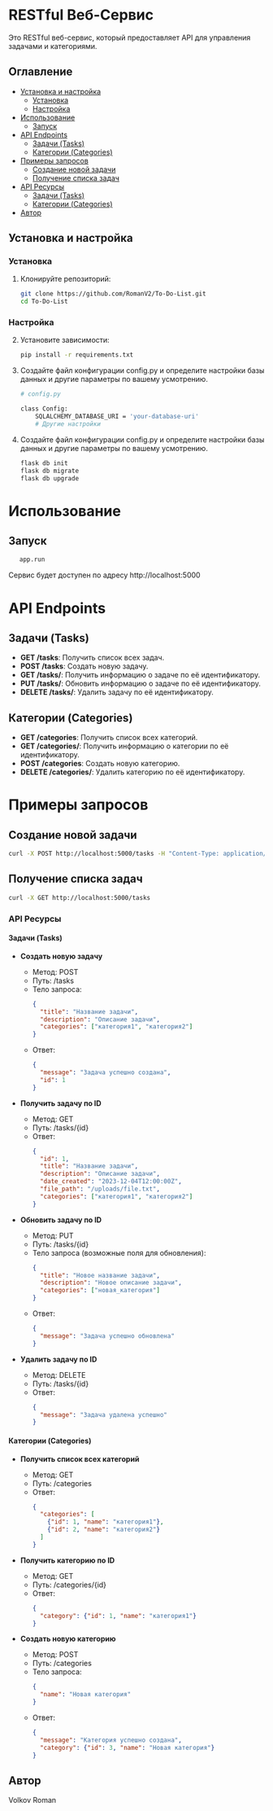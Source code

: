 # RESTful Веб-Сервис

Это RESTful веб-сервис, который предоставляет API для управления задачами и категориями.

## Оглавление

- [Установка и настройка](#установка-и-настройка)
  - [Установка](#установка)
  - [Настройка](#настройка)
- [Использование](#использование)
  - [Запуск](#запуск)
- [API Endpoints](#api-endpoints)
  - [Задачи (Tasks)](#задачи-tasks)
  - [Категории (Categories)](#категории-categories)
- [Примеры запросов](#примеры-запросов)
  - [Создание новой задачи](#создание-новой-задачи)
  - [Получение списка задач](#получение-списка-задач)
- [API Ресурсы](#api-ресурсы)
  - [Задачи (Tasks)](#задачи-tasks-1)
  - [Категории (Categories)](#категории-categories-1)
- [Автор](#автор)



## Установка и настройка

### Установка

1. Клонируйте репозиторий:

    ```bash
    git clone https://github.com/RomanV2/To-Do-List.git
    cd To-Do-List

### Настройка
2. Установите зависимости:

    ```bash
    pip install -r requirements.txt
    
    
3. Создайте файл конфигурации config.py и определите настройки базы данных и другие параметры по вашему усмотрению.
    ```bash
    # config.py

    class Config:
        SQLALCHEMY_DATABASE_URI = 'your-database-uri'
        # Другие настройки
    
 4. Создайте файл конфигурации config.py и определите настройки базы данных и другие параметры по вашему усмотрению.
    ```bash
    flask db init
    flask db migrate
    flask db upgrade    

# Использование

## Запуск
  ```bash
     app.run

  ```

Сервис будет доступен по адресу http://localhost:5000

# API Endpoints

## Задачи (Tasks)

- **GET /tasks**: Получить список всех задач.
- **POST /tasks**: Создать новую задачу.
- **GET /tasks/<id>**: Получить информацию о задаче по её идентификатору.
- **PUT /tasks/<id>**: Обновить информацию о задаче по её идентификатору.
- **DELETE /tasks/<id>**: Удалить задачу по её идентификатору.

## Категории (Categories)

- **GET /categories**: Получить список всех категорий.
- **GET /categories/<id>**: Получить информацию о категории по её идентификатору.
- **POST /categories**: Создать новую категорию.
- **DELETE /categories/<id>**: Удалить категорию по её идентификатору.

# Примеры запросов

## Создание новой задачи

```bash
curl -X POST http://localhost:5000/tasks -H "Content-Type: application/json" -d "{\"title\": \"New Task\", \"description\": \"Test Description\", \"categories\": [\"Category1\"]}"
```

## Получение списка задач
```bash
curl -X GET http://localhost:5000/tasks
```


### API Ресурсы

#### Задачи (Tasks)

- **Создать новую задачу**
  - Метод: POST
  - Путь: /tasks
  - Тело запроса:
    ```json
    {
      "title": "Название задачи",
      "description": "Описание задачи",
      "categories": ["категория1", "категория2"]
    }
    ```
  - Ответ:
    ```json
    {
      "message": "Задача успешно создана",
      "id": 1
    }
    ```

- **Получить задачу по ID**
  - Метод: GET
  - Путь: /tasks/{id}
  - Ответ:
    ```json
    {
      "id": 1,
      "title": "Название задачи",
      "description": "Описание задачи",
      "date_created": "2023-12-04T12:00:00Z",
      "file_path": "/uploads/file.txt",
      "categories": ["категория1", "категория2"]
    }
    ```

- **Обновить задачу по ID**
  - Метод: PUT
  - Путь: /tasks/{id}
  - Тело запроса (возможные поля для обновления):
    ```json
    {
      "title": "Новое название задачи",
      "description": "Новое описание задачи",
      "categories": ["новая_категория"]
    }
    ```
  - Ответ:
    ```json
    {
      "message": "Задача успешно обновлена"
    }
    ```

- **Удалить задачу по ID**
  - Метод: DELETE
  - Путь: /tasks/{id}
  - Ответ:
    ```json
    {
      "message": "Задача удалена успешно"
    }
    ```

#### Категории (Categories)

- **Получить список всех категорий**
  - Метод: GET
  - Путь: /categories
  - Ответ:
    ```json
    {
      "categories": [
        {"id": 1, "name": "категория1"},
        {"id": 2, "name": "категория2"}
      ]
    }
    ```

- **Получить категорию по ID**
  - Метод: GET
  - Путь: /categories/{id}
  - Ответ:
    ```json
    {
      "category": {"id": 1, "name": "категория1"}
    }
    ```

- **Создать новую категорию**
  - Метод: POST
  - Путь: /categories
  - Тело запроса:
    ```json
    {
      "name": "Новая категория"
    }
    ```
  - Ответ:
    ```json
    {
      "message": "Категория успешно создана",
      "category": {"id": 3, "name": "Новая категория"}
    }
    ```

## Автор

Volkov Roman

